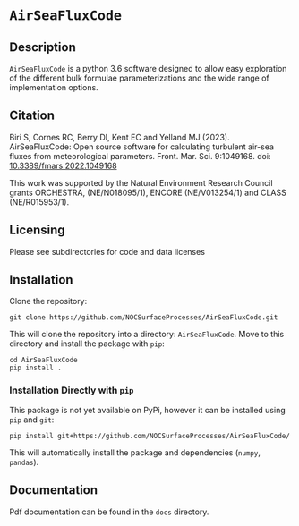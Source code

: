 # `AirSeaFluxCode`

## Description

`AirSeaFluxCode` is a python 3.6 software designed to allow easy exploration of the different bulk formulae parameterizations and the wide range of implementation options.

## Citation

Biri S, Cornes RC, Berry DI, Kent EC and Yelland MJ (2023). AirSeaFluxCode: Open source software for calculating turbulent air-sea fluxes from meteorological parameters. Front. Mar. Sci. 9:1049168. doi: [10.3389/fmars.2022.1049168](https://www.frontiersin.org/articles/10.3389/fmars.2022.1049168/full)

This work was supported by the Natural Environment Research Council grants ORCHESTRA, (NE/N018095/1), ENCORE (NE/V013254/1) and CLASS (NE/R015953/1).

## Licensing

Please see subdirectories for code and data licenses 

## Installation

Clone the repository:

```console
git clone https://github.com/NOCSurfaceProcesses/AirSeaFluxCode.git
```

This will clone the repository into a directory: `AirSeaFluxCode`. Move to this directory and
install the package with `pip`:

```console
cd AirSeaFluxCode
pip install .
```

### Installation Directly with `pip`

This package is not yet available on PyPi, however it can be installed using `pip` and `git`:

```console
pip install git+https://github.com/NOCSurfaceProcesses/AirSeaFluxCode/
```

This will automatically install the package and dependencies (`numpy`, `pandas`).

## Documentation

Pdf documentation can be found in the `docs` directory.
